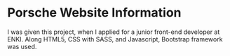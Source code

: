 # Porsche Website Information

I was given this project, when I applied for a junior front-end developer at ENKI. Along HTML5, CSS with SASS, and Javascript, Bootstrap framework was used.
